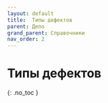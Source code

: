 ```yaml
---
layout: default
title:	Типы дефектов
parent: Депо
grand_parent: Справочники
nav_order: 2
---
```


# Типы дефектов
{: .no_toc }
